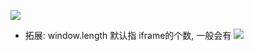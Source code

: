 
![](https://tva1.sinaimg.cn/large/006tNbRwly1g9tp7u3f60j30ue0q875a.jpg)
* 拓展: window.length 默认指 iframe的个数, 一般会有
 ![](https://tva1.sinaimg.cn/large/006tNbRwly1g9tpckqqdyj30q803it8i.jpg)
